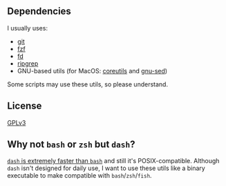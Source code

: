 ## Dependencies
I usually uses:

- [git]
- [fzf]
- [fd]
- [ripgrep]
- GNU-based utils (for MacOS: [coreutils] and [gnu-sed])

Some scripts may use these utils, so please understand.

[ripgrep]: https://github.com/BurntSushi/ripgrep
[fd]: https://github.com/sharkdp/fd
[fzf]: https://github.com/junegunn/fzf
[git]: https://github.com/git/git
[coreutils]: https://formulae.brew.sh/formula/coreutils
[gnu-sed]: https://formulae.brew.sh/formula/gnu-sed

## License
[GPLv3](./LICENSE)

## Why not `bash` or `zsh` but `dash`?
[`dash` is extremely faster than `bash`](https://wiki.ubuntu.com/DashAsBinSh#Why_was_this_change_made.3F) and still it's POSIX-compatible. Although `dash` isn't designed for daily use, I want to use these utils like a binary executable to make compatible with `bash`/`zsh`/`fish`.
